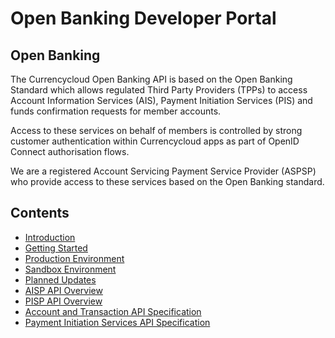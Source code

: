 # Open Banking Developer Portal

## Open Banking

The Currencycloud Open Banking API is based on the Open Banking Standard which allows regulated Third Party Providers (TPPs) to access Account Information Services (AIS), Payment Initiation Services (PIS) and funds confirmation requests for member accounts.

Access to these services on behalf of members is controlled by strong customer authentication within Currencycloud apps as part of OpenID Connect authorisation flows.

We are a registered Account Servicing Payment Service Provider (ASPSP) who provide access to these services based on the Open Banking standard.

## Contents

- [Introduction](/perry/developer/documentation?resource=euhub-tccl-portal-new&document=docs/10-index.md)
- [Getting Started](/perry/developer/documentation?resource=euhub-tccl-portal-new&document=docs/20-getting-started.md)
- [Production Environment](/perry/developer/documentation?resource=euhub-tccl-portal-new&document=docs/30-production.md)
- [Sandbox Environment](/perry/developer/documentation?resource=euhub-tccl-portal-new&document=docs/40-sandbox.md)
- [Planned Updates](/perry/developer/documentation?resource=euhub-tccl-portal-new&document=docs/50-planned-updates.md)
- [AISP API Overview](/perry/developer/documentation?resource=euhub-tccl-portal-new&document=docs/API%20Overview/ais.md)
- [PISP API Overview](/perry/developer/documentation?resource=euhub-tccl-portal-new&document=docs/API%20Overview/pis.md)
- [Account and Transaction API Specification](/perry/developer/documentation?resource=euhub-tccl-portal-new&document=swagger/account-info-openapi.yaml)
- [Payment Initiation Services API Specification](/perry/developer/documentation?resource=euhub-tccl-portal-new&document=swagger/payment-initiation-openapi.yaml)
